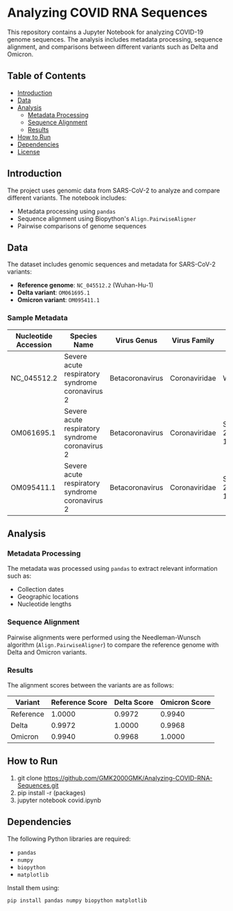 # Analyzing COVID RNA Sequences

This repository contains a Jupyter Notebook for analyzing COVID-19 genome sequences. The analysis includes metadata processing, sequence alignment, and comparisons between different variants such as Delta and Omicron.

## Table of Contents

- [Introduction](#introduction)
- [Data](#data)
- [Analysis](#analysis)
  - [Metadata Processing](#metadata-processing)
  - [Sequence Alignment](#sequence-alignment)
  - [Results](#results)
- [How to Run](#how-to-run)
- [Dependencies](#dependencies)
- [License](#license)

## Introduction

The project uses genomic data from SARS-CoV-2 to analyze and compare different variants. The notebook includes:

- Metadata processing using `pandas`
- Sequence alignment using Biopython's `Align.PairwiseAligner`
- Pairwise comparisons of genome sequences

## Data

The dataset includes genomic sequences and metadata for SARS-CoV-2 variants:

- **Reference genome**: `NC_045512.2` (Wuhan-Hu-1)
- **Delta variant**: `OM061695.1`
- **Omicron variant**: `OM095411.1`

### Sample Metadata

| Nucleotide Accession | Species Name                                   | Virus Genus       | Virus Family   | Isolate Name                                | Nucleotide Length | Geo Location          | Collection Date |
|-----------------------|-----------------------------------------------|-------------------|----------------|--------------------------------------------|-------------------|-----------------------|-----------------|
| NC_045512.2          | Severe acute respiratory syndrome coronavirus 2 | Betacoronavirus  | Coronaviridae | Wuhan-Hu-1                                 | 29903             | Asia; China           | 2019-12-01      |
| OM061695.1           | Severe acute respiratory syndrome coronavirus 2 | Betacoronavirus  | Coronaviridae | SARS-CoV-2/human/CHN/Delta-1/2021          | 29858             | Asia; China: Beijing  | 2021-08-10      |
| OM095411.1           | Severe acute respiratory syndrome coronavirus 2 | Betacoronavirus  | Coronaviridae | SARS-CoV-2/human/CHN/Omicron-1/2021        | 29788             | Asia; China: Beijing  | 2021-12-08      |

## Analysis

### Metadata Processing

The metadata was processed using `pandas` to extract relevant information such as:

- Collection dates
- Geographic locations
- Nucleotide lengths

### Sequence Alignment

Pairwise alignments were performed using the Needleman-Wunsch algorithm (`Align.PairwiseAligner`) to compare the reference genome with Delta and Omicron variants.

### Results

The alignment scores between the variants are as follows:

| Variant      | Reference Score | Delta Score | Omicron Score |
|--------------|-----------------|-------------|---------------|
| Reference    | 1.0000          | 0.9972      | 0.9940        |
| Delta        | 0.9972          | 1.0000      | 0.9968        |
| Omicron      | 0.9940          | 0.9968      | 1.0000        |

## How to Run

1. git clone https://github.com/GMK2000GMK/Analyzing-COVID-RNA-Sequences.git
1. pip install -r (packages)
1. jupyter notebook covid.ipynb

## Dependencies

The following Python libraries are required:

- `pandas`
- `numpy`
- `biopython`
- `matplotlib`

Install them using:

```
pip install pandas numpy biopython matplotlib
```
